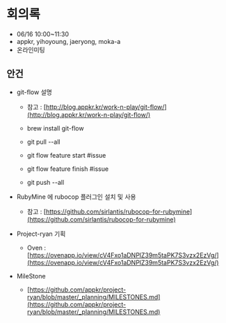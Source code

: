 # 회의록

-   06/16 10:00~11:30
-   appkr, yihoyoung, jaeryong, moka-a
-   온라인미팅

## 안건

-   git-flow 설명
    -  참고 : [http://blog.appkr.kr/work-n-play/git-flow/](http://blog.appkr.kr/work-n-play/git-flow/)

    -  brew install git-flow
    -  git pull --all
    -  git flow feature start #issue
    -  git flow feature finish #issue
    -  git push --all

-   RubyMine 에 rubocop 플러그인 설치 및 사용
    -  참고 : [https://github.com/sirlantis/rubocop-for-rubymine](https://github.com/sirlantis/rubocop-for-rubymine)

-   Project-ryan 기획
    -  Oven : [https://ovenapp.io/view/cV4Fxo1aDNPlZ39m5taPK7S3vzx2EzVg/](https://ovenapp.io/view/cV4Fxo1aDNPlZ39m5taPK7S3vzx2EzVg/) 

-   MileStone
    -  [https://github.com/appkr/project-ryan/blob/master/_planning/MILESTONES.md](https://github.com/appkr/project-ryan/blob/master/_planning/MILESTONES.md)
